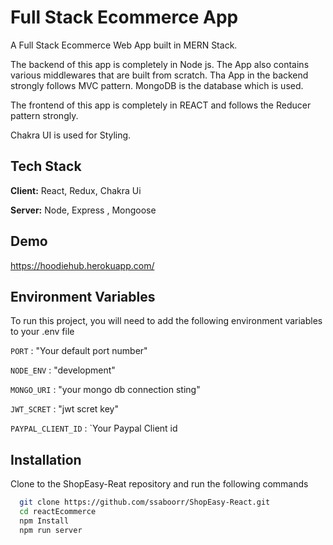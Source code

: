 
# Full Stack Ecommerce App

A Full Stack Ecommerce Web App built in MERN Stack.

The backend of this app is completely in Node js. The App also contains various middlewares that are built from scratch. Tha App in the backend strongly follows MVC pattern.
MongoDB is the database which is used.


The frontend of this app is completely in REACT and follows the Reducer pattern strongly.

Chakra UI is used for Styling.


## Tech Stack

**Client:** React, Redux, Chakra Ui

**Server:** Node, Express , Mongoose


## Demo

https://hoodiehub.herokuapp.com/

## Environment Variables

To run this project, you will need to add the following environment variables to your .env file

`PORT` : "Your default port number"

`NODE_ENV` : "development"

`MONGO_URI` : "your mongo db connection sting"

`JWT_SCRET` : "jwt scret key"

`PAYPAL_CLIENT_ID` : `Your Paypal Client id


## Installation

Clone to the  ShopEasy-Reat repository and run the following commands

```bash
  git clone https://github.com/ssaboorr/ShopEasy-React.git
  cd reactEcommerce
  npm Install 
  npm run server
```
